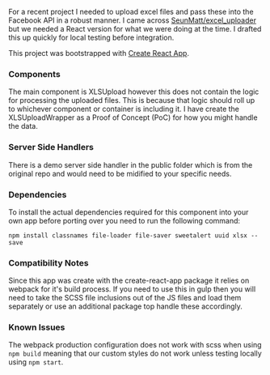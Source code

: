 For a recent project I needed to upload excel files and pass these into the Facebook API in a robust manner. I came across [SeunMatt/excel_uploader](https://github.com/SeunMatt/excel_uploader)  but we needed a React version for what we were doing at the time. I drafted this up quickly for local testing before integration.

This project was bootstrapped with [Create React App](https://github.com/facebookincubator/create-react-app).

### Components
The main component is XLSUpload however this does not contain the logic for processing the uploaded files. This is because that logic should roll up to whichever component or container is including it. I have create the XLSUploadWrapper as a Proof of Concept (PoC) for how you might handle the data.

### Server Side Handlers
There is a demo server side handler in the public folder which is from the original repo and would need to be midified to your specific needs.

### Dependencies
To install the actual dependencies required for this component into your own app before porting over you need to run the following command:

```npm install classnames file-loader file-saver sweetalert uuid xlsx --save```

### Compatibility Notes
Since this app was create with the create-react-app package it relies on webpack for it's build process. If you need to use this in gulp then you will need to take the SCSS file inclusions out of the JS files and load them separately or use an additional package top handle these accordingly.

### Known Issues
The webpack production configuration does not work with scss when using ```npm build``` meaning that our custom styles do not work unless testing locally using ```npm start```.